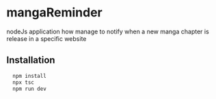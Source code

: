# mangaReminder

nodeJs application how manage to notify when a new manga chapter is release in a specific website 



## Installation


```bash
  npm install
  npx tsc
  npm run dev
```

